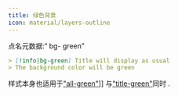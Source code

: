 ```yaml
---
title: 绿色背景
icon: material/layers-outline
---
```


点名元数据:“ bg- green”

```md
> [!info|bg-green] Title will display as usual
> The background color will be green
```

样式本身也适用于["all-green"](../combined-styling/page-7.md)]] 与["title-green"](../title-styling/page-7.md)同时 .